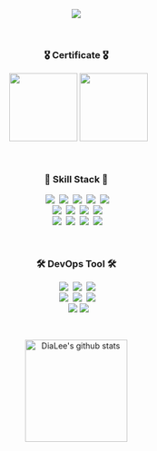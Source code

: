 
<p align="center">
 <img src="https://capsule-render.vercel.app/api?type=waving&color=0:74A8C0,100:E57392&height=250&section=header&text=💎%20Dia%20Lee%20💎&fontSize=45&fontColor=ffffff"/>
</p>
 <br/>

<h3 align="center">🎖️ Certificate 🎖️</h3>
<p align="center">
 </a>&nbsp
 <img width="120" src="https://github.com/9yubean2/9yubean2/assets/80504636/0bd15fd5-d16f-4556-ab9d-9e19f143b49e"/>
 <img width="120" src="https://github.com/9yubean2/9yubean2/assets/80504636/d97e85db-e70d-437b-becb-90e9a698d11b"/>
</p>

<br>

<h3 align="center">🚀 Skill Stack 🚀</h3>

<p align="center">
</a>&nbsp
 <img src="https://img.shields.io/badge/HTML5-E34F26?style=flat-square&logo=HTML5&logoColor=white"/></a>&nbsp
     <img src="https://img.shields.io/badge/css-1572B6?style=flat-square&logo=css3&logoColor=white"/></a>&nbsp 
        <img src="https://img.shields.io/badge/Javascript-F7DF1E?style=flat-square&logo=JavaScript&logoColor=white"/></a>&nbsp
                <img src="https://img.shields.io/badge/TypeScript-007ACC?style=flat-square&logo=Typescript&logoColor=white"/></a>&nbsp 
    <img src="https://img.shields.io/badge/React-20232A?style=flat-square&logo=react&logoColor=61DAFB"/></a>&nbsp 

  <br>
  </a>&nbsp
   <img src="https://img.shields.io/badge/openjdk-CC0000?style=flat-square&logo=openjdk&logoColor=white"/></a>&nbsp
   <img src="https://img.shields.io/badge/Spring-6DB33F?style=flat-square&logo=Spring&logoColor=white"/></a>&nbsp 
   <img src="https://img.shields.io/badge/MariaDB-003545?style=flat-square&logo=MariaDB&logoColor=white"/></a>&nbsp 
   <img src="https://img.shields.io/badge/MySQL-4479A1?style=flat-square&logo=MySQL&logoColor=white"/></a>&nbsp
     
        

  <br>
</a>&nbsp
  <img src="https://img.shields.io/badge/Linux-FCC624?style=flat-square&logo=Linux&logoColor=white"/></a>&nbsp
  <img src="https://img.shields.io/badge/Docker-2496ED?style=flat-square&logo=Docker&logoColor=white"/></a>&nbsp
  <img src="https://img.shields.io/badge/Kubernetes-326CE5?style=flat-square&logo=Kubernetes&logoColor=white"/></a>&nbsp
  <img src="https://img.shields.io/badge/Amazon AWS-FF9900?style=flat-square&logo=amazonaws&logoColor=white"/></a>&nbsp

</p>

<br>
<h3 align="center">🛠 DevOps Tool 🛠</h3>

<p align="center">
</a>&nbsp
   <img src="https://img.shields.io/badge/Notion-000000?style=flat-square&logo=Notion&logoColor=white"/></a>&nbsp
   <img src="https://img.shields.io/badge/ArgoCD-EF7B4D?style=flat-square&logo=Argo&logoColor=white"/></a>&nbsp
   <img src="https://img.shields.io/badge/draw.io-F08705?style=flat-square&logo=diagramsdotnet&logoColor=white"/></a>&nbsp
  </br>
  </a>&nbsp
    <img src="https://img.shields.io/badge/VSCode-007ACC?style=flat-square&logo=Visual Studio Code&logoColor=white"/></a>&nbsp
    <img src="https://img.shields.io/badge/WebStorm-000000?style=flat-square&logo=WebStorm&logoColor=white"/></a>&nbsp
    <img src="https://img.shields.io/badge/sublimetext-FF9800?style=flat-square&logo=sublimetext&logoColor=white"/></a>&nbsp
    </br>
    </a>&nbsp
    <img src="https://img.shields.io/badge/Xcode-147EFB?style=flat-square&logo=Xcode&logoColor=white"/></a> 
  <img src="https://img.shields.io/badge/AndroidStudio-3DDC84?style=flat-square&logo=AndroidStudio&logoColor=white"/></a> 

</p>
<br/>

<p align="center">
</a>&nbsp
<a href="https://github.com/9yubean2"><img align="center" style="height:180px" src="https://github-readme-stats-sigma-five.vercel.app/api?username=9yubean2&show_icons=true&include_all_commits=true&theme=dracula&hide_border=true" alt="DiaLee's github stats" /></a> &nbsp
 
 </p>


